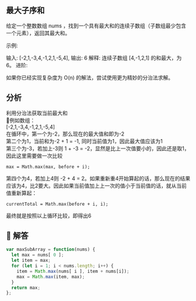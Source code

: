 ## 最大子序和

给定一个整数数组 nums ，找到一个具有最大和的连续子数组（子数组最少包含一个元素），返回其最大和。

示例:

输入: [-2,1,-3,4,-1,2,1,-5,4],
输出: 6
解释: 连续子数组 [4,-1,2,1] 的和最大，为 6。
进阶:

如果你已经实现复杂度为 O(n) 的解法，尝试使用更为精妙的分治法求解。

## 分析
利用分治法获取当前最大和  

例如数组：  
[-2,1,-3,4,-1,2,1,-5,4]  
在循环中，第一个为-2，那么现在的最大值和即为-2  
第二个为1，当前和为-2 + 1 = -1, 同时当前值为1，因此最大值应该为1  
第三个为-3，若加上-3则 1 + -3 = -2，显然是比上一次值要小的，因此还是取1，因此这里需要做一次比较 
```
max = Math.max(max, before + i);  
```
第四个为4，若加上4则 -2 + 4 = 2。如果重新重4开始算起的话，那么现在的结果应该为4，比2要大。因此如果当前值加上上一次的值小于当前值的话，就从当前值重新算起： 
```
currentTotal = Math.max(before + i, i);
```
最终就是按照以上循环比较，即得出6

##  解答
```javascript
var maxSubArray = function(nums) {
  let max = nums[ 0 ];
  let item = max;
  for (let i = 1; i < nums.length; i++) {
    item = Math.max(nums[ i ], item + nums[i]);
    max = Math.max(item, max);
  }
  return max;
};
```
